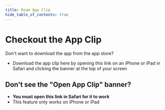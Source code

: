 ```yaml
---
title: Roam App Clip
hide_table_of_contents: true
---
```


<head>
    <meta name="apple-itunes-app" content="app-id=6469834197, app-clip-bundle-id=com.msdrigg.roam.Clip, app-clip-display=card"/>
</head>

# Checkout the App Clip

Don't want to download the app from the app store?

-   Download the app clip here by opening this link on an iPhone or iPad in Safari and clicking the banner at the top of your screen


## Don't see the "Open App Clip" banner?

-   **You must open this link in Safari for it to work**
-   This feature only works on iPhone or iPad
